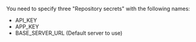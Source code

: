 You need to specify three "Repository secrets" with the following names:
- API_KEY
- APP_KEY
- BASE_SERVER_URL (Default server to use)
